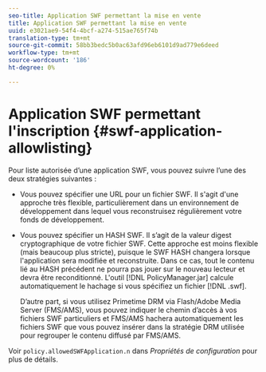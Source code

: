```yaml
---
seo-title: Application SWF permettant la mise en vente
title: Application SWF permettant la mise en vente
uuid: e3021ae9-54f4-4bcf-a274-515ae765f74b
translation-type: tm+mt
source-git-commit: 58bb3bedc5b0ac63afd96eb6101d9ad779e6deed
workflow-type: tm+mt
source-wordcount: '186'
ht-degree: 0%

---
```



# Application SWF permettant l&#39;inscription {#swf-application-allowlisting}

Pour liste autorisée d’une application SWF, vous pouvez suivre l’une des deux stratégies suivantes :

* Vous pouvez spécifier une URL pour un fichier SWF. Il s&#39;agit d&#39;une approche très flexible, particulièrement dans un environnement de développement dans lequel vous reconstruisez régulièrement votre fonds de développement.
* Vous pouvez spécifier un HASH SWF. Il s’agit de la valeur digest cryptographique de votre fichier SWF. Cette approche est moins flexible (mais beaucoup plus stricte), puisque le SWF HASH changera lorsque l&#39;application sera modifiée et reconstruite. Dans ce cas, tout le contenu lié au HASH précédent ne pourra pas jouer sur le nouveau lecteur et devra être reconditionné. L&#39;outil [!DNL PolicyManager.jar] calcule automatiquement le hachage si vous spécifiez un fichier [!DNL .swf].

   D’autre part, si vous utilisez Primetime DRM via Flash/Adobe Media Server (FMS/AMS), vous pouvez indiquer le chemin d’accès à vos fichiers SWF particuliers et FMS/AMS hachera automatiquement les fichiers SWF que vous pouvez insérer dans la stratégie DRM utilisée pour regrouper le contenu diffusé par FMS/AMS.

Voir `policy.allowedSWFApplication.n` dans *Propriétés de configuration* pour plus de détails.
